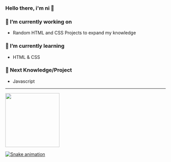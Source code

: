 ### Hello there, i'm ni 👋

### 🔭 I’m currently working on
- Random HTML and CSS Projects to expand my knowledge
### 🌱 I’m currently learning
- HTML & CSS
### 📰 Next Knowledge/Project
- Javascript

<hr />

<div>
  <a href="https://github.com/kxiraw">
  <img height="170em" src="https://github-readme-stats.vercel.app/api?username=kxiraw&show_icons=true&theme=tokyonight&include_all_commits=true&count_private=true"/>
    
  ![Snake animation](https://github.com/kxiraw/kxiraw/blob/output/github-contribution-grid-snake.svg)
</div>
